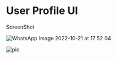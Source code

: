 # User Profile UI 

ScreenShot 

![WhatsApp Image 2022-10-21 at 17 52 04](https://user-images.githubusercontent.com/116195220/197240087-387f40a4-92ca-4e9d-87d2-d6f282c5500d.jpg)

![pic](https://user-images.githubusercontent.com/116195220/197240083-5a21d9ed-5cdf-43c7-8d69-3e95c8dabe87.jpg)

